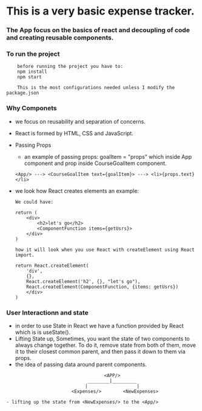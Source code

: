 # This is a very basic expense tracker.

### The App focus on the basics of react and decoupling of code and creating reusable components.

### To run the project

```
    before running the project you have to:
    npm install
    npm start

    This is the most configurations needed unless I modify the package.json
```

### Why Componets

- we focus on reusability and separation of concerns.
- React is formed by HTML, CSS and JavaScript.
- Passing Props

  - an example of passing props: goalItem = "props" which inside App component and prop inside CourseGoalItem component.

  ```
  <App/> ---> <CourseGoalItem text={goalItem}> ---> <li>{props.text}</li>

  ```

- we look how React creates elements an example:

  ```
  We could have:

  return (
      <div>
          <h2>let's go</h2>
          <ComponentFunction items={getUsrs}>
      </div>
  )

  how it will look when you use React with createElement using React import.

  return React.createElement(
      'div',
      {},
      React.createElement('h2', {}, "let's go"),
      React.createElement(ComponentFunction, {items: getUsrs})
      </div>
  )
  ```

### User Interactionn and state

- in order to use State in React we have a function provided by React which is is useState().
- Lifting State up, Sometimes, you want the state of two components to always change together. To do it, remove state from both of them, move it to their closest common parent, and then pass it down to them via props.
- the idea of passing data around parent components.

```
                                    <APP/>
                              ________|_________
                             |                  |
                        <Expenses/>        <NewExpenses>

- lifting up the state from <NewExpenses/> to the <App/>
```
